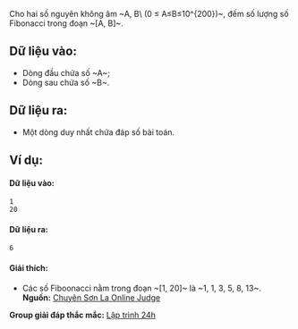 Cho hai số nguyên không âm ~A, B\ (0 ≤ A≤B≤10^{200})~, đếm số lượng số Fibonacci trong đoạn ~[A, B]~.

## Dữ liệu vào:
- Dòng đầu chứa số ~A~;
- Dòng sau chứa số ~B~.

## Dữ liệu ra:
- Một dòng duy nhất chứa đáp số bài toán.

## Ví dụ:
#### Dữ liệu vào:
```
1
20
```

#### Dữ liệu ra:
```
6
```

#### Giải thích:
- Các số Fiboonacci nằm trong đoạn ~[1, 20]~ là ~1, 1, 3, 5, 8, 13~.
**Nguồn:** [Chuyên Sơn La Online Judge](http://csloj.ddns.net/)

**Group giải đáp thắc mắc:** [Lập trình 24h](https://www.facebook.com/groups/1386904321519984)